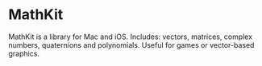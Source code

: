# MathKit
MathKit is a library for Mac and iOS. Includes: vectors, matrices, complex numbers, quaternions and polynomials. Useful for games or vector-based graphics.
